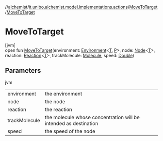 //[alchemist](../../../index.md)/[it.unibo.alchemist.model.implementations.actions](../index.md)/[MoveToTarget](index.md)/[MoveToTarget](-move-to-target.md)

# MoveToTarget

[jvm]\
open fun [MoveToTarget](-move-to-target.md)(environment: [Environment](../../it.unibo.alchemist.model.interfaces/-environment/index.md)<[T](../../it.unibo.alchemist.model.implementations.movestrategies.speed/-interact-with-others/index.md), [P](../../it.unibo.alchemist.model.implementations.movestrategies.speed/-interact-with-others/index.md)>, node: [Node](../../it.unibo.alchemist.model.interfaces/-node/index.md)<[T](../../it.unibo.alchemist.model.implementations.movestrategies.speed/-interact-with-others/index.md)>, reaction: [Reaction](../../it.unibo.alchemist.model.interfaces/-reaction/index.md)<[T](../../it.unibo.alchemist.model.implementations.movestrategies.speed/-interact-with-others/index.md)>, trackMolecule: [Molecule](../../it.unibo.alchemist.model.interfaces/-molecule/index.md), speed: [Double](https://kotlinlang.org/api/latest/jvm/stdlib/kotlin/-double/index.html))

## Parameters

jvm

| | |
|---|---|
| environment | the environment |
| node | the node |
| reaction | the reaction |
| trackMolecule | the molecule whose concentration will be intended as destination |
| speed | the speed of the node |

